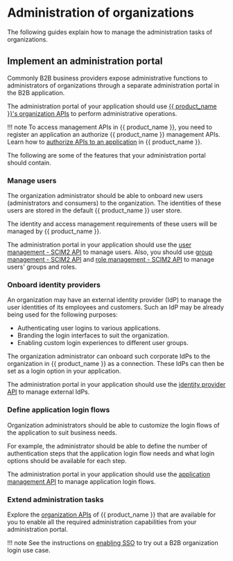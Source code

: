 # Administration of organizations

The following guides explain how to manage the administration tasks of organizations.

## Implement an administration portal

Commonly B2B business providers expose administrative functions to administrators of organizations through a separate administration portal in the B2B application.

The administration portal of your application should use [{{ product_name }}'s organization APIs]({{base_path}}/apis/organization-apis/) to perform administrative operations.

!!! note
    To access management APIs in {{ product_name }}, you need to register an application an authorize {{ product_name }} management APIs. Learn how to [authorize APIs to an application]({{base_path}}/guides/api-authorization/) in {{ product_name }}.

The following are some of the features that your administration portal should contain.

### Manage users

The organization administrator should be able to onboard new users (administrators and consumers) to the organization. The identities of these users are stored in the default {{ product_name }} user store.

The identity and access management requirements of these users will be managed by {{ product_name }}.

The administration portal in your application should use the [user management - SCIM2 API]({{base_path}}/apis/organization-apis/org-user-mgt/#/) to manage users.
Also, you should use [group management - SCIM2 API]({{base_path}}/apis/organization-apis/org-group-mgt/#/) and [role management - SCIM2 API]({{base_path}}/apis/organization-apis/org-role-mgt/#/) to manage users' groups and roles.

### Onboard identity providers

An organization may have an external identity provider (IdP) to manage the user identities of its employees and customers. Such an IdP may be already being used for the following purposes:

- Authenticating user logins to various applications.
- Branding the login interfaces to suit the organization.
- Enabling custom login experiences to different user groups.

The organization administrator can onboard such corporate IdPs to the organization in {{ product_name }} as a connection. These IdPs can then be set as a login option in your application.

The administration portal in your application should use the [identity provider API]({{base_path}}/apis/organization-apis/org-idp-mgt/#/) to manage external IdPs.

### Define application login flows

Organization administrators should be able to customize the login flows of the application to suit business needs.

For example, the administrator should be able to define the number of authentication steps that the application login flow needs and what login options should be available for each step.

The administration portal in your application should use the [application management API]({{base_path}}/apis/organization-apis/org-application-mgt/#/) to manage application login flows.

### Extend administration tasks

Explore the [organization APIs]({{base_path}}/apis/organization-apis/) of {{ product_name }} that are available for you to enable all the required administration capabilities from your administration portal.

!!! note
    See the instructions on [enabling SSO]({{base_path}}/guides/organization-management/try-a-b2b-use-case/) to try out a B2B organization login use case.

